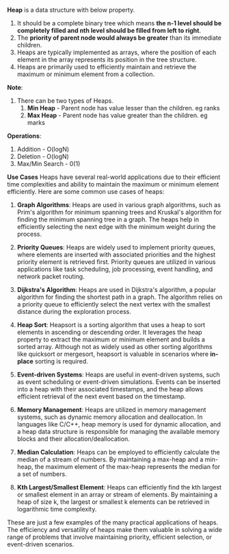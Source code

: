 **Heap** is a data structure with below property.
1. It should be a complete binary tree which means **the n-1 level should be 
completely filled and nth level should be filled from left to right**.
2. The **priority of parent node would always be greater** than its immediate children.
3. Heaps are typically implemented as arrays, where the position of each element in the array represents its position in the tree structure.
4. Heaps are primarily used to efficiently maintain and retrieve the maximum or minimum element from a collection.

**Note**:
1. There can be two types of Heaps.
   1. **Min Heap** - Parent node has value lesser than the children. eg ranks
   2. **Max Heap** - Parent node has value greater than the children. eg marks
   
**Operations**:
1. Addition - O(logN)
2. Deletion - O(logN)
3. Max/Min Search - 0(1)

**Use Cases**
Heaps have several real-world applications due to their efficient time complexities and ability to maintain the maximum or minimum element efficiently. Here are some common use cases of heaps:

1. **Graph Algorithms**: Heaps are used in various graph algorithms, such as Prim's algorithm for minimum spanning trees and Kruskal's algorithm for finding the minimum spanning tree in a graph. The heaps help in efficiently selecting the next edge with the minimum weight during the process.

2. **Priority Queues**: Heaps are widely used to implement priority queues, where elements are inserted with associated priorities and the highest priority element is retrieved first. Priority queues are utilized in various applications like task scheduling, job processing, event handling, and network packet routing.

3. **Dijkstra's Algorithm**: Heaps are used in Dijkstra's algorithm, a popular algorithm for finding the shortest path in a graph. The algorithm relies on a priority queue to efficiently select the next vertex with the smallest distance during the exploration process.

4. **Heap Sort**: Heapsort is a sorting algorithm that uses a heap to sort elements in ascending or descending order. It leverages the heap property to extract the maximum or minimum element and builds a sorted array. Although not as widely used as other sorting algorithms like quicksort or mergesort, heapsort is valuable in scenarios where **in-place** sorting is required.

5. **Event-driven Systems**: Heaps are useful in event-driven systems, such as event scheduling or event-driven simulations. Events can be inserted into a heap with their associated timestamps, and the heap allows efficient retrieval of the next event based on the timestamp.

6. **Memory Management**: Heaps are utilized in memory management systems, such as dynamic memory allocation and deallocation. In languages like C/C++, heap memory is used for dynamic allocation, and a heap data structure is responsible for managing the available memory blocks and their allocation/deallocation.

7. **Median Calculation**: Heaps can be employed to efficiently calculate the median of a stream of numbers. By maintaining a max-heap and a min-heap, the maximum element of the max-heap represents the median for a set of numbers.

8. **Kth Largest/Smallest Element**: Heaps can efficiently find the kth largest or smallest element in an array or stream of elements. By maintaining a heap of size k, the largest or smallest k elements can be retrieved in logarithmic time complexity.


These are just a few examples of the many practical applications of heaps. The efficiency and versatility of heaps make them valuable in solving a wide range of problems that involve maintaining priority, efficient selection, or event-driven scenarios.





